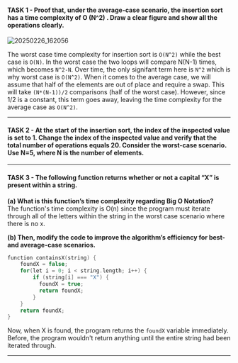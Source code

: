 #### TASK 1 - Proof that, under the average-case scenario, the insertion sort has a time complexity of O (N^2) . Draw a clear figure and show all the operations clearly.
![20250226_162056](https://github.com/user-attachments/assets/e3ec30bd-b243-49f5-813d-ba0e0df0024b)

The worst case time complexity for insertion sort is ```O(N^2)``` while the best case is ```O(N)```. In the worst case the two loops will compare N(N-1) times, which becomes ```N^2-N```. Over time, the only signifant term here is ```N^2``` which is why worst case is ```O(N^2)```. When it comes to the average case, we will assume that half of the elements are out of place and require a swap. This will take ```(N*(N-1))/2``` comparisons (half of the worst case). However, since 1/2 is a constant, this term goes away, leaving the time complexity for the average case as ```O(N^2)```.

---
#### TASK 2 - At the start of the insertion sort, the index of the inspected value is set to 1. Change the index of the inspected value and verify that the total number of operations equals 20. Consider the worst-case scenario. Use N=5, where N is the number of elements.


---
#### TASK 3 - The following function returns whether or not a capital “X” is present within a string.
**(a) What is this function’s time complexity regarding Big O Notation?**  
The function's time complexity is O(n) since the program must iterate through all of the letters within the string in the worst case scenario where there is no x.

**(b) Then, modify the code to improve the algorithm’s efficiency for best- and average-case scenarios.**
``` cpp
function containsX(string) {
    foundX = false;
    for(let i = 0; i < string.length; i++) { 
        if (string[i] === "X") {
          foundX = true;
          return foundX;
        }
    }
    return foundX; 
}
```
Now, when X is found, the program returns the ```foundX``` variable immediately. Before, the program wouldn't return anything until the entire string had been iterated through.

---
